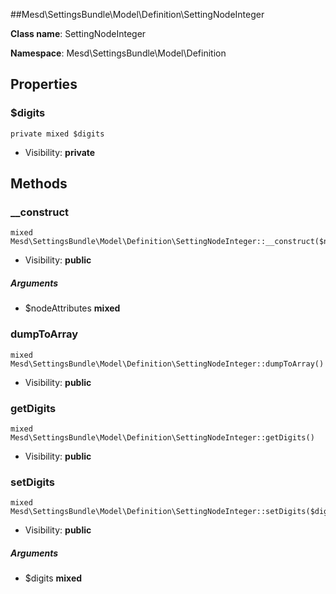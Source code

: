 ##Mesd\SettingsBundle\Model\Definition\SettingNodeInteger






**Class name**: SettingNodeInteger

**Namespace**: Mesd\SettingsBundle\Model\Definition









Properties
----------


### $digits

    private mixed $digits





* Visibility: **private**


Methods
-------


### __construct

    mixed Mesd\SettingsBundle\Model\Definition\SettingNodeInteger::__construct($nodeAttributes)





* Visibility: **public**


##### Arguments
* $nodeAttributes **mixed**



### dumpToArray

    mixed Mesd\SettingsBundle\Model\Definition\SettingNodeInteger::dumpToArray()





* Visibility: **public**




### getDigits

    mixed Mesd\SettingsBundle\Model\Definition\SettingNodeInteger::getDigits()





* Visibility: **public**




### setDigits

    mixed Mesd\SettingsBundle\Model\Definition\SettingNodeInteger::setDigits($digits)





* Visibility: **public**


##### Arguments
* $digits **mixed**


